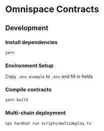 # Omnispace Contracts

## Development

### Install dependencies

```sh
yarn
```

### Environment Setup

Copy `.env.example` to `.env` and fill in fields

### Compile contracts

```sh
yarn build
```

### Multi-chain deployment

```sh
npx hardhat run scripts/multideploy.ts
```